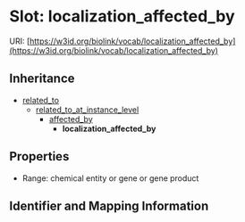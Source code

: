# Slot: localization_affected_by

URI: [https://w3id.org/biolink/vocab/localization_affected_by](https://w3id.org/biolink/vocab/localization_affected_by)




## Inheritance

* [related_to](related_to.md)
    * [related_to_at_instance_level](related_to_at_instance_level.md)
        * [affected_by](affected_by.md)
            * **localization_affected_by**



## Properties

 * Range: chemical entity or gene or gene product



## Identifier and Mapping Information





